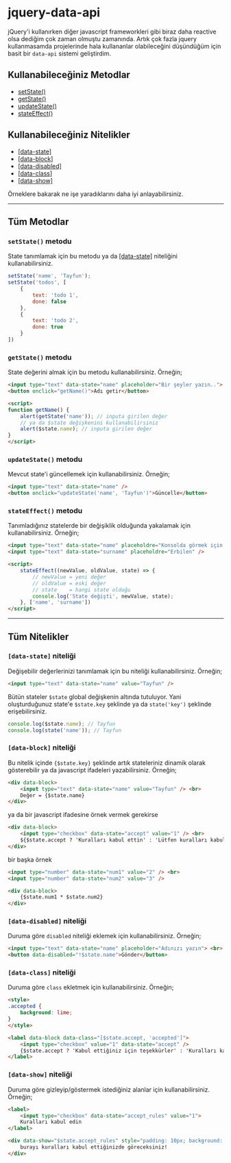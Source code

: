 # jquery-data-api

jQuery'i kullanırken diğer javascript frameworkleri gibi biraz daha reactive olsa dediğim çok zaman olmuştu zamanında. Artık çok fazla jquery kullanmasamda projelerinde hala kullananlar olabileceğini düşündüğüm için basit bir `data-api` sistemi geliştirdim.

## Kullanabileceğiniz Metodlar

- [setState()](#setstate-metodu)
- [getState()](#getstate-metodu)
- [updateState()](#updatestate-metodu)
- [stateEffect()](#stateeffect-metodu)

## Kullanabileceğiniz Nitelikler

- [[data-state]](#data-state-niteliği)
- [[data-block]](#data-block-niteliği)
- [[data-disabled]](#data-disabled-niteliği)
- [[data-class]](#data-class-niteliği)
- [[data-show]](#data-show-niteliği)

Örneklere bakarak ne işe yaradıklarını daha iyi anlayabilirsiniz.

---

## Tüm Metodlar

### `setState()` metodu

State tanımlamak için bu metodu ya da [[data-state]](#data-state-niteliği) niteliğini kullanabilirsiniz.

```js
setState('name', 'Tayfun');
setState('todos', [
    {
        text: 'todo 1',
        done: false
    },
    {
        text: 'todo 2',
        done: true
    }
])
```

### `getState()` metodu

State değerini almak için bu metodu kullanabilirsiniz. Örneğin;

```html
<input type="text" data-state="name" placeholder="Bir şeyler yazın..">
<button onclick="getName()">Adı getir</button>

<script>
function getName() {
    alert(getState('name')); // inputa girilen değer
    // ya da $state değişkenini kullanabilirsiniz
    alert($state.name); // inputa girilen değer
}
</script>
```

### `updateState()` metodu

Mevcut state'i güncellemek için kullanabilirsiniz. Örneğin;

```html
<input type="text" data-state="name" />
<button onclick="updateState('name', 'Tayfun')">Güncelle</button>
```

### `stateEffect()` metodu

Tanımladığınız statelerde bir değişiklik olduğunda yakalamak için kullanabilirsiniz. Örneğin;

```html
<input type="text" data-state="name" placeholdre="Konsolda görmek için yazmaya başlayın" /> <br>
<input type="text" data-state="surname" placeholdre="Erbilen" />

<script>
    stateEffect((newValue, oldValue, state) => {
        // newValue = yeni değer
        // oldValue = eski değer
        // state    = hangi state olduğu
        console.log('State değişti', newValue, state);
    }, ['name', 'surname'])
</script>
```

---

## Tüm Nitelikler

### `[data-state]` niteliği

Değişebilir değerlerinizi tanımlamak için bu niteliği kullanabilirsiniz. Örneğin;

```html
<input type="text" data-state="name" value="Tayfun" />
```

Bütün stateler `$state` global değişkenin altında tutuluyor. Yani oluşturduğunuz state'e `$state.key` şeklinde ya da `state('key')` şeklinde erişebilirsiniz.

```js
console.log($state.name); // Tayfun
console.log(state('name')); // Tayfun
```

### `[data-block]` niteliği

Bu nitelik içinde `{$state.key}` şeklinde artık stateleriniz dinamik olarak gösterebilir ya da javascript ifadeleri yazabilirsiniz. Örneğin;

```html
<div data-block>
    <input type="text" data-state="name" value="Tayfun" /> <br>
    Değer = {$state.name}
</div>
```
ya da bir javascript ifadesine örnek vermek gerekirse

```html
<div data-block>
    <input type="checkbox" data-state="accept" value="1" /> <br>
    ${$state.accept ? 'Kuralları kabul ettin' : 'Lütfen kuralları kabul et'}
</div>
```

bir başka örnek

```html
<input type="number" data-state="num1" value="2" /> <br>
<input type="number" data-state="num2" value="3" />

<div data-block>
    {$state.num1 * $state.num2}
</div>
```

### `[data-disabled]` niteliği

Duruma göre `disabled` niteliği eklemek için kullanabilirsiniz. Örneğin;

```html
<input type="text" data-state="name" placeholder="Adınızı yazın"> <br>
<button data-disabled="!$state.name">Gönder</button>
```

### `[data-class]` niteliği

Duruma göre `class` ekletmek için kullanabilirsiniz. Örneğin;

```html
<style>
.accepted {
    background: lime;
}
</style>

<label data-block data-class="[$state.accept, 'accepted']">
    <input type="checkbox" value="1" data-state="accept" />
    {$state.accept ? 'Kabul ettiğiniz için teşekkürler' : 'Kuralları kabul et'}
</label>
```

### `[data-show]` niteliği

Duruma göre gizleyip/göstermek istediğiniz alanlar için kullanabilirsiniz. Örneğin;

```html
<label>
    <input type="checkbox" data-state="accept_rules" value="1">
    Kuralları kabul edin
</label>

<div data-show="$state.accept_rules" style="padding: 10px; background: lime">
    burayı kuralları kabul ettiğinizde göreceksiniz!
</div>
```